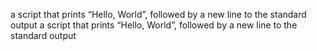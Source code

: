  a script that prints “Hello, World”, followed by a new line to the standard output
 a script that prints “Hello, World”, followed by a new line to the standard output
